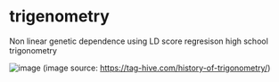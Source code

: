 # trigenometry
Non linear genetic dependence using LD score regresison high school trigonometry

![image](https://github.com/MichelNivard/trigenometry/assets/11858442/dc3696b7-6eb2-4bff-b0af-89154fab6a0a)
(image source: https://tag-hive.com/history-of-trigonometry/)
